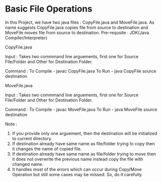 # Basic File Operations

In this Project, we have two java files : CopyFile.java and MoveFile.java.
As name suggests CopyFile.java copies file from source to destination and MoveFile moves file from source to destination.
Pre-requsite : JDK(Java Compiler/Interpreter)

CopyFile.java

Input :
Takes two commmand line arguements, first one for Source File/Folder and Other for Destination Folder.

Command :
To Compile -
             javac CopyFile.java
To Run - 
             java CopyFile source destination 


MoveFile.java

Input :
Takes two commmand line arguements, first one for Source File/Folder and Other for Destination Folder.

Command :
To Compile -
             javac MoveFile.java
To Run - 
             java MoveFile source destination 

Note :
1. If you provide only one arguement, then the destination will be initialized to current directory.
2. If destination already have same name as file/folder trying to copy then it changes the name of copied file.
3. If destination already have same name as file/folder trying to move then it does not overwrite the previous name instead copy the file with changed name.
4. It handles most of the errors which can occur during Copy/Move Operation but still some cases may be missed. So, do it carefully.   